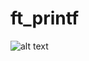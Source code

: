 # ft_printf

![alt text](https://image.noelshack.com/fichiers/2020/06/4/1581005178-screen-shot-2020-02-06-at-5-04-10-pm.png)
